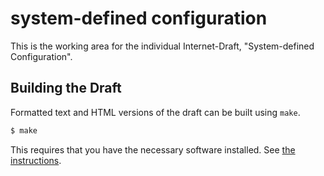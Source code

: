 # system-defined configuration
This is the working area for the individual Internet-Draft, "System-defined Configuration".

## Building the Draft
Formatted text and HTML versions of the draft can be built using  `make`.

```sh
$ make
```

This requires that you have the necessary software installed.  See
[the instructions](https://github.com/ietf-tools/xml2rfc).
